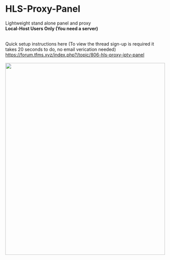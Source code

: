 # HLS-Proxy-Panel<br>
Lightweight stand alone panel and proxy<br>
<b>Local-Host Users Only (You need a server)</b><br><br>

Quick setup instructions here (To view the thread sign-up is required it takes 20 seconds to do, no email verication needed)<br>
https://forum.tfms.xyz/index.php?/topic/806-hls-proxy-iptv-panel<br><br>
<img src="https://tfms.xyz/channels.logos/hls.png" width="500" height="600">

